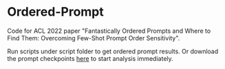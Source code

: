 # Ordered-Prompt

Code for ACL 2022 paper "Fantastically Ordered Prompts and Where to Find Them: Overcoming Few-Shot Prompt Order Sensitivity".

Run scripts under script folder to get ordered prompt results. Or download the prompt checkpoints [here](https://drive.google.com/file/d/1DFLdX0DPfSUqmiSxU2dxzJrHfGJSl-XK/view?usp=sharing) to start analysis immediately. 
